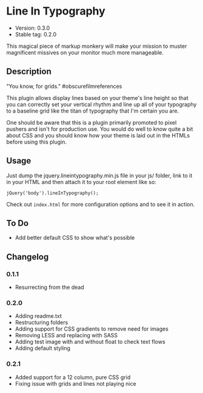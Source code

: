 # Line In Typography

* Version: 0.3.0
* Stable tag: 0.2.0

This magical piece of markup monkery will make your mission to muster magnificent missives on your monitor much more manageable.

## Description

"You know, for grids." #obscurefilmreferences

This plugin allows display lines based on your theme's line height so that you can correctly set your vertical rhythm and line up all of your typography to a baseline grid like the titan of typography that I'm certain you are. 

One should be aware that this is a plugin primarily promoted to pixel pushers and isn't for production use. You would do well to know quite a bit about CSS and you should know how your theme is laid out in the HTMLs before using this plugin. 


## Usage

Just dump the jquery.lineintypography.min.js file in your js/ folder, link to it in your HTML and then attach it to your root element like so:

`jQuery('body').lineInTypography();`

Check out `index.html` for more configuration options and to see it in action.

## To Do

* Add better default CSS to show what's possible

## Changelog

### 0.1.1
* Resurrecting from the dead

### 0.2.0
* Adding readme.txt
* Restructuring folders
* Adding support for CSS gradients to remove need for images
* Removing LESS and replacing with SASS
* Adding test image with and without float to check text flows
* Adding default styling

### 0.2.1
* Added support for a 12 column, pure CSS grid
* Fixing issue with grids and lines not playing nice
